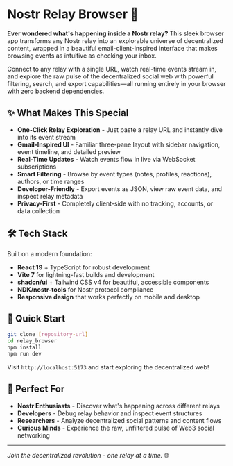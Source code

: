 # Nostr Relay Browser 🚀

**Ever wondered what's happening inside a Nostr relay?** This sleek browser app transforms any Nostr relay into an explorable universe of decentralized content, wrapped in a beautiful email-client-inspired interface that makes browsing events as intuitive as checking your inbox.

Connect to any relay with a single URL, watch real-time events stream in, and explore the raw pulse of the decentralized social web with powerful filtering, search, and export capabilities—all running entirely in your browser with zero backend dependencies.

## ✨ What Makes This Special

- **One-Click Relay Exploration** - Just paste a relay URL and instantly dive into its event stream
- **Gmail-Inspired UI** - Familiar three-pane layout with sidebar navigation, event timeline, and detailed preview
- **Real-Time Updates** - Watch events flow in live via WebSocket subscriptions
- **Smart Filtering** - Browse by event types (notes, profiles, reactions), authors, or time ranges
- **Developer-Friendly** - Export events as JSON, view raw event data, and inspect relay metadata
- **Privacy-First** - Completely client-side with no tracking, accounts, or data collection

## 🛠 Tech Stack

Built on a modern foundation:
- **React 19** + TypeScript for robust development
- **Vite 7** for lightning-fast builds and development
- **shadcn/ui** + Tailwind CSS v4 for beautiful, accessible components
- **NDK/nostr-tools** for Nostr protocol compliance
- **Responsive design** that works perfectly on mobile and desktop

## 🚀 Quick Start

```bash
git clone [repository-url]
cd relay_browser
npm install
npm run dev
```

Visit `http://localhost:5173` and start exploring the decentralized web!

## 🎯 Perfect For

- **Nostr Enthusiasts** - Discover what's happening across different relays
- **Developers** - Debug relay behavior and inspect event structures  
- **Researchers** - Analyze decentralized social patterns and content flows
- **Curious Minds** - Experience the raw, unfiltered pulse of Web3 social networking

---

*Join the decentralized revolution - one relay at a time.* 🌐